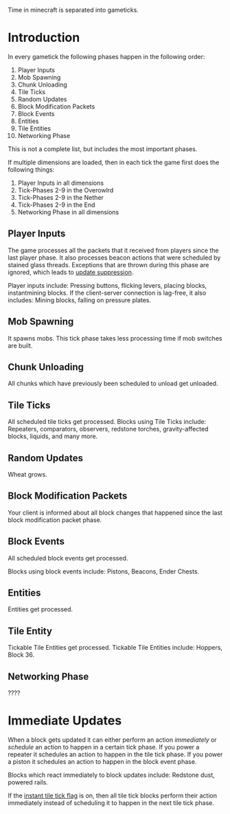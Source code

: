 Time in minecraft is separated into gameticks.

# Introduction

In every gametick the following phases happen in the following order:

1. Player Inputs
2. Mob Spawning
3. Chunk Unloading
4. Tile Ticks
5. Random Updates
6. Block Modification Packets
7. Block Events
8. Entities
9. Tile Entities
10. Networking Phase

This is not a complete list, but includes the most important phases.

If multiple dimensions are loaded,
then in each tick the game first does the following things:

1. Player Inputs in all dimensions
2. Tick-Phases 2-9 in the Overowlrd
3. Tick-Phases 2-9 in the Nether
4. Tick-Phases 2-9 in the End
5. Networking Phase in all dimensions

## Player Inputs
The game processes all the packets that it received from players since the last player phase.
It also processes beacon actions that were scheduled by stained glass threads.
Exceptions that are thrown during this phase are ignored, which leads to [update suppression](update-suppression.md).

Player inputs include: Pressing buttons, flicking levers, placing blocks, instantmining blocks.
If the client-server connection is lag-free, it also includes: Mining blocks, falling on pressure plates.

## Mob Spawning
It spawns mobs. This tick phase takes less processing time if mob switches are built.

## Chunk Unloading
All chunks which have previously been scheduled to unload get unloaded.

## Tile Ticks
All scheduled tile ticks get processed.
Blocks using Tile Ticks include: Repeaters, comparators, observers, redstone torches, gravity-affected blocks, liquids, and many more.

## Random Updates
Wheat grows.

## Block Modification Packets
Your client is informed about all block changes that happened since the last block modification packet phase.

## Block Events
All scheduled block events get processed.

Blocks using block events include: Pistons, Beacons, Ender Chests.

## Entities
Entities get processed.

## Tile Entity
Tickable Tile Entities get processed.
Tickable Tile Entities include: Hoppers, Block 36.

## Networking Phase
????

# Immediate Updates
When a block gets updated it can either perform an action *immediately* or *schedule* an action to happen in a certain tick phase.
If you power a repeater it schedules an action to happen in the tile tick phase.
If you power a piston it schedules an action to happen in the block event phase.

Blocks which react immediately to block updates include: Redstone dust, powered rails.

If the [instant tile tick flag](global-flags.md) is on, then all tile tick blocks perform their action immediately instead of scheduling it to happen in the next tile tick phase.
